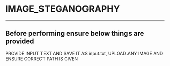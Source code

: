 # IMAGE_STEGANOGRAPHY
--------------------------------------------------------------------------------------
Before performing ensure below things are provided
--------------------------------------------------------------------------------------
PROVIDE INPUT TEXT AND SAVE IT AS input.txt,
UPLOAD ANY IMAGE AND ENSURE CORRECT PATH IS GIVEN
